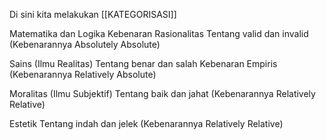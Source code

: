 Di sini kita melakukan [[KATEGORISASI]]

Matematika dan Logika
Kebenaran Rasionalitas
Tentang valid dan invalid
(Kebenarannya Absolutely Absolute)

Sains (Ilmu Realitas)
Tentang benar dan salah
Kebenaran Empiris
(Kebenarannya Relatively Absolute)

Moralitas (Ilmu Subjektif)
Tentang baik dan jahat
(Kebenarannya Relatively Relative)

Estetik
Tentang indah dan jelek
(Kebenarannya Relatively Relative)